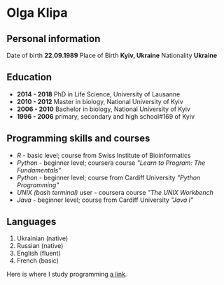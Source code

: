 # Olga Klipa

## Personal information
Date of birth **22.09.1989**
Place of Birth **Kyiv, Ukraine**
Nationality **Ukraine**


## Education

- **2014 - 2018** PhD in Life Science, University of Lausanne
- **2010 - 2012** Master in biology, National University of Kyiv
- **2006 - 2010** Bachelor in biology, National University of Kyiv
- **1996 - 2006** primary, secondary and high school#169 of Kyiv

## Programming skills and courses

- *R* - basic level; course from Swiss Institute of Bioinformatics
- *Python* - beginner level; coursera course *"Learn to Program: The Fundamentals"*
- *Python* - beginner level; course from Cardiff University *"Python Programming"*
- *UNIX (bash terminal)* user - coursera course *"The UNIX Workbench*
- *Java* - beginner level; course from Cardiff University *"Java I"*  

## Languages

1. Ukrainian (native)
2. Russian (native)
3. English (fluent)
4. French (basic)


Here is where I study programming  [a link](https://www.coursera.org/).

